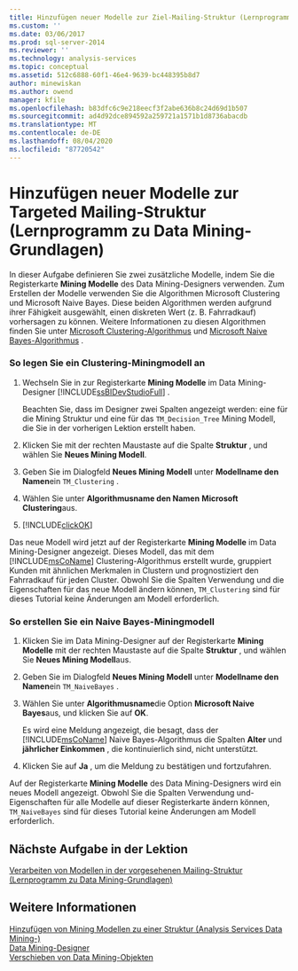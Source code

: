 ```yaml
---
title: Hinzufügen neuer Modelle zur Ziel-Mailing-Struktur (Lernprogramm zu Data Mining-Grundlagen) | Microsoft-Dokumentation
ms.custom: ''
ms.date: 03/06/2017
ms.prod: sql-server-2014
ms.reviewer: ''
ms.technology: analysis-services
ms.topic: conceptual
ms.assetid: 512c6888-60f1-46e4-9639-bc448395b8d7
author: minewiskan
ms.author: owend
manager: kfile
ms.openlocfilehash: b83dfc6c9e218eecf3f2abe636b8c24d69d1b507
ms.sourcegitcommit: ad4d92dce894592a259721a1571b1d8736abacdb
ms.translationtype: MT
ms.contentlocale: de-DE
ms.lasthandoff: 08/04/2020
ms.locfileid: "87720542"
---
```

# <a name="adding-new-models-to-the-targeted-mailing-structure-basic-data-mining-tutorial"></a>Hinzufügen neuer Modelle zur Targeted Mailing-Struktur (Lernprogramm zu Data Mining-Grundlagen)
  In dieser Aufgabe definieren Sie zwei zusätzliche Modelle, indem Sie die Registerkarte **Mining Modelle** des Data Mining-Designers verwenden. Zum Erstellen der Modelle verwenden Sie die Algorithmen Microsoft Clustering und Microsoft Naive Bayes. Diese beiden Algorithmen werden aufgrund ihrer Fähigkeit ausgewählt, einen diskreten Wert (z. B. Fahrradkauf) vorhersagen zu können. Weitere Informationen zu diesen Algorithmen finden Sie unter [Microsoft Clustering-Algorithmus](../../2014/analysis-services/data-mining/microsoft-clustering-algorithm.md) und [Microsoft Naive Bayes-Algorithmus](../../2014/analysis-services/data-mining/microsoft-naive-bayes-algorithm.md) .  
  
### <a name="to-create-a-clustering-mining-model"></a>So legen Sie ein Clustering-Miningmodell an  
  
1.  Wechseln Sie in zur Registerkarte **Mining Modelle** im Data Mining-Designer [!INCLUDE[ssBIDevStudioFull](../includes/ssbidevstudiofull-md.md)] .  
  
     Beachten Sie, dass im Designer zwei Spalten angezeigt werden: eine für die Mining Struktur und eine für das `TM_Decision_Tree` Mining Modell, die Sie in der vorherigen Lektion erstellt haben.  
  
2.  Klicken Sie mit der rechten Maustaste auf die Spalte **Struktur** , und wählen Sie **Neues Mining Modell**.  
  
3.  Geben Sie im Dialogfeld **Neues Mining Modell** unter **Modellname den Namen**ein `TM_Clustering` .  
  
4.  Wählen Sie unter **Algorithmusname den Namen** **Microsoft Clustering**aus.  
  
5.  [!INCLUDE[clickOK](../includes/clickok-md.md)]  
  
 Das neue Modell wird jetzt auf der Registerkarte **Mining Modelle** im Data Mining-Designer angezeigt. Dieses Modell, das mit dem [!INCLUDE[msCoName](../includes/msconame-md.md)] Clustering-Algorithmus erstellt wurde, gruppiert Kunden mit ähnlichen Merkmalen in Clustern und prognostiziert den Fahrradkauf für jeden Cluster. Obwohl Sie die Spalten Verwendung und die Eigenschaften für das neue Modell ändern können, `TM_Clustering` sind für dieses Tutorial keine Änderungen am Modell erforderlich.  
  
### <a name="to-create-a-naive-bayes-mining-model"></a>So erstellen Sie ein Naive Bayes-Miningmodell  
  
1.  Klicken Sie im Data Mining-Designer auf der Registerkarte **Mining Modelle** mit der rechten Maustaste auf die Spalte **Struktur** , und wählen Sie **Neues Mining Modell**aus.  
  
2.  Geben Sie im Dialogfeld **Neues Mining Modell** unter **Modellname den Namen**ein `TM_NaiveBayes` .  
  
3.  Wählen Sie unter **Algorithmusname**die Option **Microsoft Naive Bayes**aus, und klicken Sie auf **OK**.  
  
     Es wird eine Meldung angezeigt, die besagt, dass der [!INCLUDE[msCoName](../includes/msconame-md.md)] Naive Bayes-Algorithmus die Spalten **Alter** und **jährlicher Einkommen** , die kontinuierlich sind, nicht unterstützt.  
  
4.  Klicken Sie auf **Ja** , um die Meldung zu bestätigen und fortzufahren.  
  
 Auf der Registerkarte **Mining Modelle** des Data Mining-Designers wird ein neues Modell angezeigt. Obwohl Sie die Spalten Verwendung und-Eigenschaften für alle Modelle auf dieser Registerkarte ändern können, `TM_NaiveBayes` sind für dieses Tutorial keine Änderungen am Modell erforderlich.  
  
## <a name="next-task-in-lesson"></a>Nächste Aufgabe in der Lektion  
 [Verarbeiten von Modellen in der vorgesehenen Mailing-Struktur &#40;Lernprogramm zu Data Mining-Grundlagen&#41;](../../2014/tutorials/processing-models-in-the-targeted-mailing-structure-basic-data-mining-tutorial.md)  
  
## <a name="see-also"></a>Weitere Informationen  
 [Hinzufügen von Mining Modellen zu einer Struktur &#40;Analysis Services Data Mining-&#41;](../../2014/analysis-services/data-mining/add-mining-models-to-a-structure-analysis-services-data-mining.md)   
 [Data Mining-Designer](../../2014/analysis-services/data-mining/data-mining-designer.md)   
 [Verschieben von Data Mining-Objekten](../../2014/analysis-services/data-mining/moving-data-mining-objects.md)  
  
  
